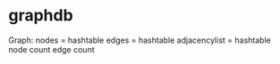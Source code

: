 # graphdb

Graph:
    nodes = hashtable
    edges = hashtable
    adjacencylist = hashtable
    node count
    edge count
